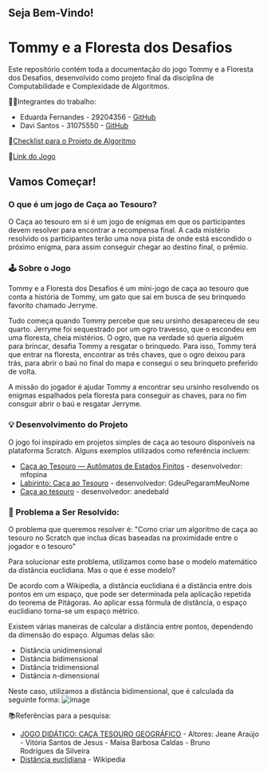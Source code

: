 ## Seja Bem-Vindo!

# Tommy e a Floresta dos Desafios

Este repositório contém toda a documentação do jogo Tommy e a Floresta dos Desafios, desenvolvido como projeto final da disciplina de Computabilidade e Complexidade de Algoritmos.

👨‍💻Integrantes do trabalho:
- Eduarda Fernandes - 29204356 - [GitHub](https://github.com/eduardasf)
- Davi Santos - 31075550 - [GitHub](https://github.com/Davi140903)

🔗[Checklist para o Projeto de Algoritmo](https://docs.google.com/document/d/1Srs0VaEi86X3VZb1j1cGalZr3vO_3jp-KXp8-Y3Nx9Y/edit?usp=sharing)

🔗[Link do Jogo](https://docs.google.com/document/d/1Srs0VaEi86X3VZb1j1cGalZr3vO_3jp-KXp8-Y3Nx9Y/edit?usp=sharing)

## Vamos Começar!
### O que é um jogo de Caça ao Tesouro?
O Caça ao tesouro em si é um jogo de enigmas em que os participantes devem resolver para encontrar a recompensa final. A cada mistério resolvido os participantes terão uma nova pista de onde está escondido o próximo enigma, para assim conseguir chegar ao destino final, o prêmio.

### 🕹️ Sobre o Jogo
Tommy e a Floresta dos Desafios é um mini-jogo de caça ao tesouro que conta a história de Tommy, um gato que sai em busca de seu brinquedo favorito chamado Jerryme.

Tudo começa quando Tommy percebe que seu ursinho desapareceu de seu quarto. Jerryme foi sequestrado por um ogro travesso, que o escondeu em uma floresta, cheia mistérios. O ogro, que na verdade só queria alguém para brincar, desafia Tommy a resgatar o brinquedo. Para isso, Tommy terá que entrar na floresta, encontrar as três chaves, que o ogro deixou para trás, para abrir o baú no final do mapa e consegui o seu brinqueto preferido de volta.

A missão do jogador é ajudar Tommy a encontrar seu ursinho resolvendo os enigmas espalhados pela floresta para conseguir as chaves, para no fim consguir abrir o baú e resgatar Jerryme. 

### 💡 Desenvolvimento do Projeto
O jogo foi inspirado em projetos simples de caça ao tesouro disponíveis na plataforma Scratch. Alguns exemplos utilizados como referência incluem:
- [Caça ao Tesouro — Autômatos de Estados Finitos](https://scratch.mit.edu/projects/570436056/) - desenvolvedor: mfopina
- [Labirinto: Caça ao Tesouro](https://scratch.mit.edu/projects/833716412/) - desenvolvedor: GdeuPegaramMeuNome
- [Caça ao tesouro](https://scratch.mit.edu/projects/402888020/) - desenvolvedor: anedebald

### 🧩 Problema a Ser Resolvido:
O problema que queremos resolver é: "Como criar um algoritmo de caça ao tesouro no Scratch que inclua dicas baseadas na proximidade entre o jogador e o tesouro"

Para solucionar este problema, utilizamos como base o modelo matemático da distância euclidiana. Mas o que é esse modelo?

De acordo com a Wikipedia, a distância euclidiana é a distância entre dois pontos em um espaço, que pode ser determinada pela aplicação repetida do teorema de Pitágoras. Ao aplicar essa fórmula de distância, o espaço euclidiano torna-se um espaço métrico.

Existem várias maneiras de calcular a distância entre pontos, dependendo da dimensão do espaço. Algumas delas são:
- Distância unidimensional
- Distância bidimensional
- Distância tridimensional
- Distância n-dimensional
  
Neste caso, utilizamos a distância bidimensional, que é calculada da seguinte forma:
![image](https://github.com/user-attachments/assets/80203912-d457-45c9-9290-3de38e5b4955)


📚Referências para a pesquisa:
- [JOGO DIDÁTICO: CAÇA TESOURO GEOGRÁFICO](https://www.falaprofessor2023.agb.org.br/resources/anais/9/fp2023/1693513698_ARQUIVO_41e17d5f72c272576d276d118152fb95.pdf) - Altores: Jeane Araújo - Vitória Santos de Jesus - Maísa Barbosa Caldas - Bruno Rodrigues da Silveira
- [Distância euclidiana](https://pt.wikipedia.org/wiki/Dist%C3%A2ncia_euclidiana) - Wikipedia
